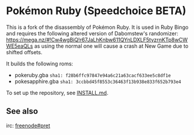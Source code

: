# Pokémon Ruby (Speedchoice BETA)

This is a fork of the disassembly of Pokémon Ruby. It is used in Ruby Bingo and requires the following altered version of Dabomstew's randomizer: https://mega.nz/#!Cw4wgBiQ!r67JaLhKnbw611QYnLDXLF5tyzrnKTp8wCWWE5eaQLs as using the normal one will cause a crash at New Game due to shifted offsets.

It builds the following roms:

* pokeruby.gba `sha1: f28b6ffc97847e94a6c21a63cacf633ee5c8df1e`
* pokesapphire.gba `sha1: 3ccbbd45f8553c36463f13b938e833f652b793e4`

To set up the repository, see [INSTALL.md](INSTALL.md).

## See also

irc: [freenode#pret][irc]

[irc]: https://kiwiirc.com/client/irc.freenode.net/?#pret
